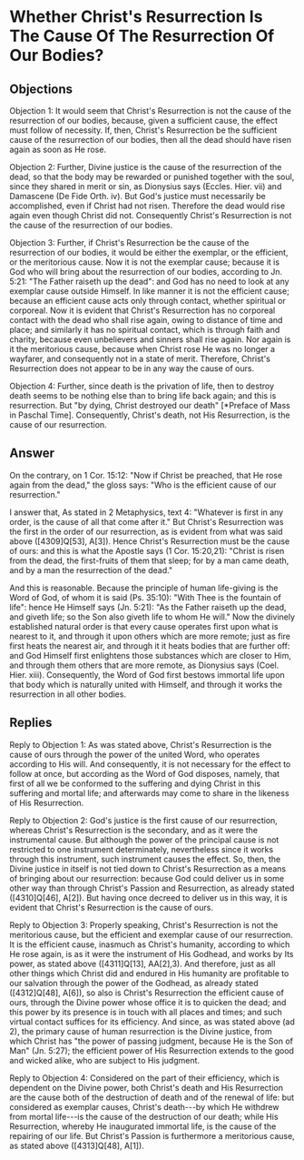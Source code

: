 # Whether Christ's Resurrection Is The Cause Of The Resurrection Of Our Bodies?

## Objections

Objection 1: It would seem that Christ's Resurrection is not the cause of the resurrection of our bodies, because, given a sufficient cause, the effect must follow of necessity. If, then, Christ's Resurrection be the sufficient cause of the resurrection of our bodies, then all the dead should have risen again as soon as He rose.

Objection 2: Further, Divine justice is the cause of the resurrection of the dead, so that the body may be rewarded or punished together with the soul, since they shared in merit or sin, as Dionysius says (Eccles. Hier. vii) and Damascene (De Fide Orth. iv). But God's justice must necessarily be accomplished, even if Christ had not risen. Therefore the dead would rise again even though Christ did not. Consequently Christ's Resurrection is not the cause of the resurrection of our bodies.

Objection 3: Further, if Christ's Resurrection be the cause of the resurrection of our bodies, it would be either the exemplar, or the efficient, or the meritorious cause. Now it is not the exemplar cause; because it is God who will bring about the resurrection of our bodies, according to Jn. 5:21: "The Father raiseth up the dead": and God has no need to look at any exemplar cause outside Himself. In like manner it is not the efficient cause; because an efficient cause acts only through contact, whether spiritual or corporeal. Now it is evident that Christ's Resurrection has no corporeal contact with the dead who shall rise again, owing to distance of time and place; and similarly it has no spiritual contact, which is through faith and charity, because even unbelievers and sinners shall rise again. Nor again is it the meritorious cause, because when Christ rose He was no longer a wayfarer, and consequently not in a state of merit. Therefore, Christ's Resurrection does not appear to be in any way the cause of ours.

Objection 4: Further, since death is the privation of life, then to destroy death seems to be nothing else than to bring life back again; and this is resurrection. But "by dying, Christ destroyed our death" [*Preface of Mass in Paschal Time]. Consequently, Christ's death, not His Resurrection, is the cause of our resurrection.

## Answer

On the contrary, on 1 Cor. 15:12: "Now if Christ be preached, that He rose again from the dead," the gloss says: "Who is the efficient cause of our resurrection."

I answer that, As stated in 2 Metaphysics, text 4: "Whatever is first in any order, is the cause of all that come after it." But Christ's Resurrection was the first in the order of our resurrection, as is evident from what was said above ([4309]Q[53], A[3]). Hence Christ's Resurrection must be the cause of ours: and this is what the Apostle says (1 Cor. 15:20,21): "Christ is risen from the dead, the first-fruits of them that sleep; for by a man came death, and by a man the resurrection of the dead."

And this is reasonable. Because the principle of human life-giving is the Word of God, of whom it is said (Ps. 35:10): "With Thee is the fountain of life": hence He Himself says (Jn. 5:21): "As the Father raiseth up the dead, and giveth life; so the Son also giveth life to whom He will." Now the divinely established natural order is that every cause operates first upon what is nearest to it, and through it upon others which are more remote; just as fire first heats the nearest air, and through it it heats bodies that are further off: and God Himself first enlightens those substances which are closer to Him, and through them others that are more remote, as Dionysius says (Coel. Hier. xiii). Consequently, the Word of God first bestows immortal life upon that body which is naturally united with Himself, and through it works the resurrection in all other bodies.

## Replies

Reply to Objection 1: As was stated above, Christ's Resurrection is the cause of ours through the power of the united Word, who operates according to His will. And consequently, it is not necessary for the effect to follow at once, but according as the Word of God disposes, namely, that first of all we be conformed to the suffering and dying Christ in this suffering and mortal life; and afterwards may come to share in the likeness of His Resurrection.

Reply to Objection 2: God's justice is the first cause of our resurrection, whereas Christ's Resurrection is the secondary, and as it were the instrumental cause. But although the power of the principal cause is not restricted to one instrument determinately, nevertheless since it works through this instrument, such instrument causes the effect. So, then, the Divine justice in itself is not tied down to Christ's Resurrection as a means of bringing about our resurrection: because God could deliver us in some other way than through Christ's Passion and Resurrection, as already stated ([4310]Q[46], A[2]). But having once decreed to deliver us in this way, it is evident that Christ's Resurrection is the cause of ours.

Reply to Objection 3: Properly speaking, Christ's Resurrection is not the meritorious cause, but the efficient and exemplar cause of our resurrection. It is the efficient cause, inasmuch as Christ's humanity, according to which He rose again, is as it were the instrument of His Godhead, and works by Its power, as stated above ([4311]Q[13], AA[2],3). And therefore, just as all other things which Christ did and endured in His humanity are profitable to our salvation through the power of the Godhead, as already stated ([4312]Q[48], A[6]), so also is Christ's Resurrection the efficient cause of ours, through the Divine power whose office it is to quicken the dead; and this power by its presence is in touch with all places and times; and such virtual contact suffices for its efficiency. And since, as was stated above (ad 2), the primary cause of human resurrection is the Divine justice, from which Christ has "the power of passing judgment, because He is the Son of Man" (Jn. 5:27); the efficient power of His Resurrection extends to the good and wicked alike, who are subject to His judgment.

Reply to Objection 4: Considered on the part of their efficiency, which is dependent on the Divine power, both Christ's death and His Resurrection are the cause both of the destruction of death and of the renewal of life: but considered as exemplar causes, Christ's death---by which He withdrew from mortal life---is the cause of the destruction of our death; while His Resurrection, whereby He inaugurated immortal life, is the cause of the repairing of our life. But Christ's Passion is furthermore a meritorious cause, as stated above ([4313]Q[48], A[1]).